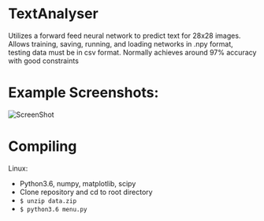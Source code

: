 # TextAnalyser
Utilizes a forward feed neural network to predict text for 28x28 images. Allows training, saving, running, and loading networks in .npy format, testing data must be in csv format. Normally achieves around 97% accuracy with good constraints

# Example Screenshots:
![ScreenShot](https://i.imgur.com/9m7dtNu.png)

# Compiling
Linux:
  * Python3.6, numpy, matplotlib, scipy
  * Clone repository and cd to root directory
  * ```$ unzip data.zip```
  * ```$ python3.6 menu.py```
